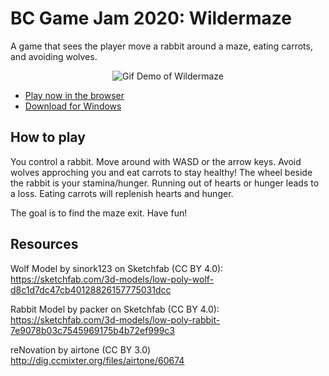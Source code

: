 # BC Game Jam 2020: Wildermaze

A game that sees the player move a rabbit around a maze, eating carrots, and avoiding wolves.

<p align="center">
  <img alt="Gif Demo of Wildermaze" src="demo.gif" />
</p>

- [Play now in the browser](https://jasonliang512.github.io/wildermaze/)
- [Download for Windows](https://github.com/jasonliang512/wildermaze/releases)

## How to play

You control a rabbit. Move around with WASD or the arrow keys. Avoid wolves
approching you and eat carrots to stay healthy! The wheel beside the rabbit is your
stamina/hunger. Running out of hearts or hunger leads to a loss. Eating carrots
will replenish hearts and hunger.

The goal is to find the maze exit. Have fun!

## Resources

Wolf Model by sinork123 on Sketchfab (CC BY 4.0): https://sketchfab.com/3d-models/low-poly-wolf-d8c1d7dc47cb40128826157775031dcc

Rabbit Model by packer on Sketchfab (CC BY 4.0): https://sketchfab.com/3d-models/low-poly-rabbit-7e9078b03c7545969175b4b72ef999c3

reNovation by airtone (CC BY 3.0) http://dig.ccmixter.org/files/airtone/60674
